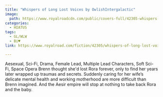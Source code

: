 ```yaml
---
title: "Whispers of Long Lost Voices by OwlishIntergalactic"
image:
  path: https://www.royalroadcdn.com/public/covers-full/42305-whispers-of-long-lost-voices.jpg
categories:
  - HIATUS
tags:
  - GL/WLW
  - Bi♥
link: https://www.royalroad.com/fiction/42305/whispers-of-long-lost-voices

---
```

Aesexual, Sci-Fi, Drama, Female Lead, Multiple Lead Characters, Soft Sci-Fi, Space Opera
Brenn thought she'd lost Rora forever, only to find her years later wrapped up traumas and secrets. Suddenly caring for her wife’s delicate mental health and working motherhood are more difficult than Brenn imagined. And the Aesir empire will stop at nothing to take back Rora and the baby.